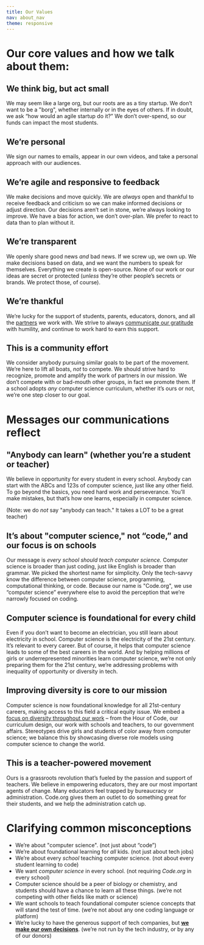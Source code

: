 ```yaml
---
title: Our Values
nav: about_nav
theme: responsive
---
```


# Our core values and how we talk about them:

## We think big, but act small
We may seem like a large org, but our roots are as a tiny startup. We don’t want to be a "borg", whether internally or in the eyes of others. If in doubt, we ask “how would an agile startup do it?”  We don’t over-spend, so our funds can impact the most students.

## We’re personal
We sign our names to emails, appear in our own videos, and take a personal approach with our audiences.

## We’re agile and responsive to feedback
We make decisions and move quickly. We are *always* open and thankful to receive feedback and criticism so we can make informed decisions or adjust direction. Our decisions aren’t set in stone, we’re always looking to improve. We have a bias for action, we don’t over-plan. We prefer to react to data than to plan without it.

## We’re transparent
We openly share good news *and* bad news. If we screw up, we own up. We make decisions based on data, and we want the numbers to speak for themselves. Everything we create is open-source. None of our work or our ideas are secret or protected (*unless* they’re other people’s secrets or brands. We protect those, of course). 

## We’re thankful
We’re lucky for the support of students, parents, educators, donors, and all the [partners](/about/partners) we work with. We strive to always [communicate our gratitude](https://medium.com/@codeorg/dedicating-our-5-year-anniversary-to-our-partners-b57368a92924) with humility, and continue to work hard to earn this support. 

## This is a community effort
We consider anybody pursuing similar goals to be part of the movement. We’re here to lift all boats, *not* to compete. We should strive hard to recognize, promote and amplify the work of partners in our mission. We don’t compete with or bad-mouth other groups, in fact we promote them. If a school adopts *any* computer science curriculum, whether it’s ours or not, we’re one step closer to our goal. 

# Messages our communications reflect

## "Anybody can learn" (whether you’re a student or teacher)
We believe in opportunity for every student in every school. Anybody can start with the ABCs and 123s of computer science, just like any other field. To go beyond the basics, you need hard work and perseverance. You’ll make mistakes, but that’s how one learns, especially in computer science.  

(Note: we do *not* say "anybody can teach." It takes a LOT to be a great teacher)

## It’s about "computer science," not “code,” and our focus is on schools
Our message is *every school should teach computer science.* Computer science is broader than just coding, just like English is broader than grammar. We picked the shortest name for simplicity. Only the tech-savvy know the difference between computer science, programming, computational thinking, or code. Because our name is "Code.org", we use “computer science” everywhere else to avoid the perception that we’re narrowly focused on coding.

## Computer science is foundational for every child
Even if you don’t want to become an electrician, you still learn about electricity in school. Computer science is the electricity of the 21st century. It’s relevant to every career. But of course, it helps that computer science leads to some of the best careers in the world. And by helping millions of girls or underrepresented minorities learn computer science, we’re not only preparing them for the 21st century, we’re addressing problems with inequality of opportunity or diversity in tech.

## Improving diversity is core to our mission
Computer science is now foundational knowledge for all 21st-century careers, making access to this field a critical equity issue. We embed a [focus on diversity throughout our work](/diversity) – from the Hour of Code, our curriculum design, our work with schools and teachers, to our government affairs. Stereotypes drive girls and students of color away from computer science; we balance this by showcasing diverse role models using computer science to change the world.

## This is a teacher-powered movement
Ours is a grassroots revolution that’s fueled by the passion and support of teachers. We believe in empowering educators, they are our most important agents of change. Many educators feel trapped by bureaucracy or administration. Code.org gives them an outlet to do something great for their students, and we help the administration catch up.

# Clarifying common misconceptions

* We’re about "computer science". (not just about “code”)
* We’re about foundational learning for *all* kids.  (not just about tech jobs)
* We’re about every *school* teaching computer science. (not about every student learning to code)
* We want *computer science* in every school. (not requiring *Code.org* in every school)
* Computer science should be a peer of biology or chemistry, and students should have a chance to learn all these things. (we’re not competing with other fields like math or science)
* We want schools to teach foundational computer science concepts that will stand the test of time. (we’re not about any one coding language or platform)
* We’re lucky to have the generous support of tech companies, but **[we make our own decisions](/about/donation-policy)**. (we’re not run by the tech industry, or by any of our donors)
